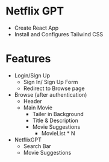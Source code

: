 # Netflix GPT

- Create React App
- Install and Configures Tailwind CSS

# Features

- Login/Sign Up
  - Sign In/ Sign Up Form
  - Redirect to Browse page
- Browse (after authentication)
  - Header
  - Main Movie
    - Tailer in Background
    - Title & Description
    - Movie Suggestions
      - MovieList \* N
- NetflixGPT
  - Search Bar
  - Movie Suggestions
